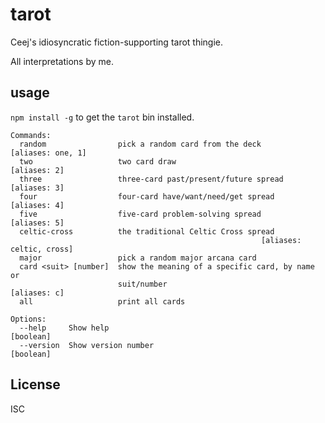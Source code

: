 # tarot

Ceej's idiosyncratic fiction-supporting tarot thingie.

All interpretations by me.

## usage

`npm install -g` to get the `tarot` bin installed.

```
Commands:
  random                pick a random card from the deck       [aliases: one, 1]
  two                   two card draw                               [aliases: 2]
  three                 three-card past/present/future spread       [aliases: 3]
  four                  four-card have/want/need/get spread         [aliases: 4]
  five                  five-card problem-solving spread            [aliases: 5]
  celtic-cross          the traditional Celtic Cross spread
                                                        [aliases: celtic, cross]
  major                 pick a random major arcana card
  card <suit> [number]  show the meaning of a specific card, by name or
                        suit/number                                 [aliases: c]
  all                   print all cards

Options:
  --help     Show help                                                 [boolean]
  --version  Show version number                                       [boolean]
```


## License

ISC
